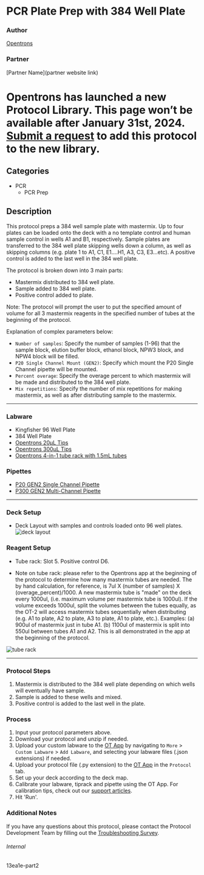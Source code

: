 # PCR Plate Prep with 384 Well Plate

### Author
[Opentrons](https://opentrons.com/)

### Partner
[Partner Name](partner website link)


# Opentrons has launched a new Protocol Library. This page won’t be available after January 31st, 2024. [Submit a request](https://docs.google.com/forms/d/e/1FAIpQLSdYYp9QCKow4nn0KlCVsMS3HX0eJ0N9O7-erajKvcpT0lWbSg/viewform) to add this protocol to the new library.

## Categories
* PCR
	* PCR Prep

## Description
This protocol preps a 384 well sample plate with mastermix. Up to four plates can be loaded onto the deck with a no template control and human sample control in wells A1 and B1, respectively. Sample plates are transferred to the 384 well plate skipping wells down a column, as well as skipping columns (e.g. plate 1 to A1, C1, E1....H1, A3, C3, E3...etc). A positive control is added to the last well in the 384 well plate.

The protocol is broken down into 3 main parts:
* Mastermix distributed to 384 well plate.
* Sample added to 384 well plate.  
* Positive control added to plate.

Note: The protocol will prompt the user to put the specified amount of volume for all 3 mastermix reagents in the specified number of tubes at the beginning of the protocol.

Explanation of complex parameters below:
* `Number of samples`: Specify the number of samples (1-96) that the sample block, elution buffer block, ethanol block, NPW3 block, and NPW4 block will be filled.
* `P20 Single Channel Mount (GEN2)`: Specify which mount the P20 Single Channel pipette will be mounted.
* `Percent overage`: Specify the overage percent to which mastermix will be made and distributed to the 384 well plate.
* `Mix repetitions`: Specify the number of mix repetitions for making mastermix, as well as after distributing sample to the mastermix.
---

### Labware
* Kingfisher 96 Well Plate
* 384 Well Plate
* [Opentrons 20µL Tips](https://shop.opentrons.com/collections/opentrons-tips/products/opentrons-10ul-tips)
* [Opentrons 300µL Tips](https://shop.opentrons.com/collections/opentrons-tips/products/opentrons-300ul-tips)
* [Opentrons 4-in-1 tube rack with 1.5mL tubes](https://shop.opentrons.com/collections/racks-and-adapters/products/tube-rack-set-1)

### Pipettes
* [P20 GEN2 Single Channel Pipette](https://shop.opentrons.com/collections/ot-2-robot/products/single-channel-electronic-pipette)
* [P300 GEN2 Multi-Channel Pipette](https://shop.opentrons.com/collections/ot-2-robot/products/8-channel-electronic-pipette)


---

### Deck Setup

* Deck Layout with samples and controls loaded onto 96 well plates.
![deck layout](https://opentrons-protocol-library-website.s3.amazonaws.com/custom-README-images/13ea1e/pt2/Screen+Shot+2021-06-17+at+3.41.05+PM.png)

### Reagent Setup
* Tube rack: Slot 5. Positive control D6.

* Note on tube rack: please refer to the Opentrons app at the beginning of the protocol to determine how many mastermix tubes are needed. The by hand calculation, for reference, is 7ul X (number of samples) X (overage_percent)/1000. A new mastermix tube is "made" on the deck every 1000ul, (i.e. maximum volume per mastermix tube is 1000ul). If the volume exceeds 1000ul, split the volumes between the tubes equally, as the OT-2 will access mastermix tubes sequentially when distributing (e.g. A1 to plate, A2 to plate, A3 to plate, A1 to plate, etc.). Examples: (a) 900ul of mastermix just in tube A1. (b) 1100ul of mastermix is split into 550ul between tubes A1 and A2. This is all demonstrated in the app at the beginning of the protocol.  

![tube rack](https://opentrons-protocol-library-website.s3.amazonaws.com/custom-README-images/13ea1e/pt2/Screen+Shot+2021-06-17+at+3.41.32+PM.png)

---

### Protocol Steps

1. Mastermix is distributed to the 384 well plate depending on which wells will eventually have sample.
2. Sample is added to these wells and mixed.
3. Positive control is added to the last well in the plate.

### Process
1. Input your protocol parameters above.
2. Download your protocol and unzip if needed.
3. Upload your custom labware to the [OT App](https://opentrons.com/ot-app) by navigating to `More` > `Custom Labware` > `Add Labware`, and selecting your labware files (.json extensions) if needed.
4. Upload your protocol file (.py extension) to the [OT App](https://opentrons.com/ot-app) in the `Protocol` tab.
5. Set up your deck according to the deck map.
6. Calibrate your labware, tiprack and pipette using the OT App. For calibration tips, check out our [support articles](https://support.opentrons.com/en/collections/1559720-guide-for-getting-started-with-the-ot-2).
7. Hit 'Run'.

### Additional Notes
If you have any questions about this protocol, please contact the Protocol Development Team by filling out the [Troubleshooting Survey](https://protocol-troubleshooting.paperform.co/).

###### Internal
13ea1e-part2
